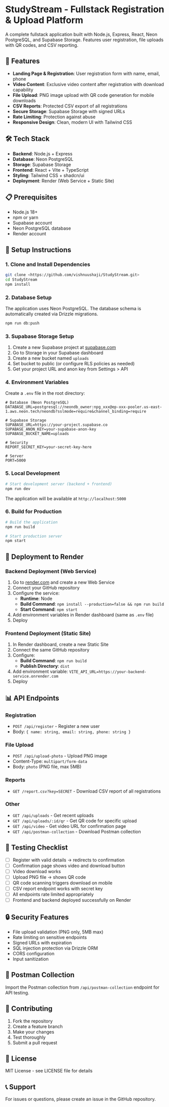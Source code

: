 # StudyStream - Fullstack Registration & Upload Platform

A complete fullstack application built with Node.js, Express, React, Neon PostgreSQL, and Supabase Storage. Features user registration, file uploads with QR codes, and CSV reporting.

## 🚀 Features

- **Landing Page & Registration**: User registration form with name, email, phone
- **Video Content**: Exclusive video content after registration with download capability
- **File Upload**: PNG image upload with QR code generation for mobile downloads
- **CSV Reports**: Protected CSV export of all registrations
- **Secure Storage**: Supabase Storage with signed URLs
- **Rate Limiting**: Protection against abuse
- **Responsive Design**: Clean, modern UI with Tailwind CSS

## 🛠 Tech Stack

- **Backend**: Node.js + Express
- **Database**: Neon PostgreSQL
- **Storage**: Supabase Storage
- **Frontend**: React + Vite + TypeScript
- **Styling**: Tailwind CSS + shadcn/ui
- **Deployment**: Render (Web Service + Static Site)

## 📋 Prerequisites

- Node.js 18+
- npm or yarn
- Supabase account
- Neon PostgreSQL database
- Render account

## 🔧 Setup Instructions

### 1. Clone and Install Dependencies

```bash
git clone <https://github.com/vishnuushaji/StudyStream.git>
cd StudyStream
npm install
```

### 2. Database Setup

The application uses Neon PostgreSQL. The database schema is automatically created via Drizzle migrations.

```bash
npm run db:push
```

### 3. Supabase Storage Setup

1. Create a new Supabase project at [supabase.com](https://supabase.com)
2. Go to Storage in your Supabase dashboard
3. Create a new bucket named `uploads`
4. Set bucket to public (or configure RLS policies as needed)
5. Get your project URL and anon key from Settings > API

### 4. Environment Variables

Create a `.env` file in the root directory:

```env
# Database (Neon PostgreSQL)
DATABASE_URL=postgresql://neondb_owner:npg_xxx@ep-xxx-pooler.us-east-1.aws.neon.tech/neondb?sslmode=require&channel_binding=require

# Supabase Storage
SUPABASE_URL=https://your-project.supabase.co
SUPABASE_ANON_KEY=your-supabase-anon-key
SUPABASE_BUCKET_NAME=uploads

# Security
REPORT_SECRET_KEY=your-secret-key-here

# Server
PORT=5000
```

### 5. Local Development

```bash
# Start development server (backend + frontend)
npm run dev
```

The application will be available at `http://localhost:5000`

### 6. Build for Production

```bash
# Build the application
npm run build

# Start production server
npm start
```

## 🚀 Deployment to Render

### Backend Deployment (Web Service)

1. Go to [render.com](https://render.com) and create a new Web Service
2. Connect your GitHub repository
3. Configure the service:
   - **Runtime**: Node
   - **Build Command**: `npm install --production=false && npm run build`
   - **Start Command**: `npm start`
4. Add environment variables in Render dashboard (same as `.env` file)
5. Deploy

### Frontend Deployment (Static Site)

1. In Render dashboard, create a new Static Site
2. Connect the same GitHub repository
3. Configure:
   - **Build Command**: `npm run build`
   - **Publish Directory**: `dist`
4. Add environment variable: `VITE_API_URL=https://your-backend-service.onrender.com`
5. Deploy

## 📊 API Endpoints

### Registration
- `POST /api/register` - Register a new user
- Body: `{ name: string, email: string, phone: string }`

### File Upload
- `POST /api/upload-photo` - Upload PNG image
- Content-Type: `multipart/form-data`
- Body: `photo` (PNG file, max 5MB)

### Reports
- `GET /report.csv?key=SECRET` - Download CSV report of all registrations

### Other
- `GET /api/uploads` - Get recent uploads
- `GET /api/uploads/:id/qr` - Get QR code for specific upload
- `GET /api/video` - Get video URL for confirmation page
- `GET /api/postman-collection` - Download Postman collection

## 🧪 Testing Checklist

- [ ] Register with valid details → redirects to confirmation
- [ ] Confirmation page shows video and download button
- [ ] Video download works
- [ ] Upload PNG file → shows QR code
- [ ] QR code scanning triggers download on mobile
- [ ] CSV report endpoint works with secret key
- [ ] All endpoints rate limited appropriately
- [ ] Frontend and backend deployed successfully on Render

## 🔒 Security Features

- File upload validation (PNG only, 5MB max)
- Rate limiting on sensitive endpoints
- Signed URLs with expiration
- SQL injection protection via Drizzle ORM
- CORS configuration
- Input sanitization

## 📱 Postman Collection

Import the Postman collection from `/api/postman-collection` endpoint for API testing.

## 🤝 Contributing

1. Fork the repository
2. Create a feature branch
3. Make your changes
4. Test thoroughly
5. Submit a pull request

## 📄 License

MIT License - see LICENSE file for details

## 📞 Support

For issues or questions, please create an issue in the GitHub repository.